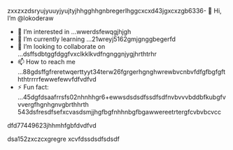 zxxzxzdsryujyuuyjyujtyjhhgghhgnbregerlhggcxcxd43jgxcxzgb6336- 👋 Hi, I’m @lokoderaw
- 👀 I’m interested in ...wwerdsfewqgjhjgh
- 🌱 I’m currently learning ...21wreyj5162gmjgnggbegerfd
- 💞️ I’m looking to collaborate on ...dsffsdbtggfdggfvxclkklkvdfngnggnjygjhrthtrhr
- 📫 How to reach me ...88gdsffgfreretwqerttyyt34terw26fgrgerhgnghwrewbvcnbvfdfgfbgfgfththtrrrrfewwefewvfdfvdfvd
- ⚡ Fun fact: ...45dgfdsaafrrsfs02nhnhhgr6+ewwsdsdsdfssdfsdfnvbvvvbddbfkubgfvvvergfhgnhgnvgbrthhrth
543dsfresdfsefxcvasdsmjjhgfbgfnhhnbgfbgawwereetrtergfcvbvbcvcc
<!---2rht52.nhggfbfgbewewewdjhjhjmhdvcxxxjfhgfgererjtjtyh95623cbvcvb
lokoderaw/lokoderaw is a ✨ special ✨ repository because its `README.md` (this file) appears onfff your GitHub profile456456.hxccxvfgrfrferedfdfvytytwerxcvvxcnm
53--->dfd77449623jhhmhfgbfdvdfvd
dsa152zxczcxgregre
xcvfdssdsdfsdsdf
